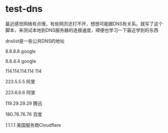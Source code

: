 # test-dns
最近感觉网络有点慢，有些网页还打不开，想想可能跟DNS有关系。就写了这个脚本，来测试本地到DNS服务器的连接速度，顺便也学习一下最近学到的东西


dnslist是一些公共DNS的地址

8.8.8.8                 google

8.8.4.4                 google

114.114.114.114         114

223.5.5.5               阿里

223.6.6.6               阿里

119.29.29.29            腾迅

180.76.76.76            百度

1.1.1.1                 美国服务商Cloudflare

